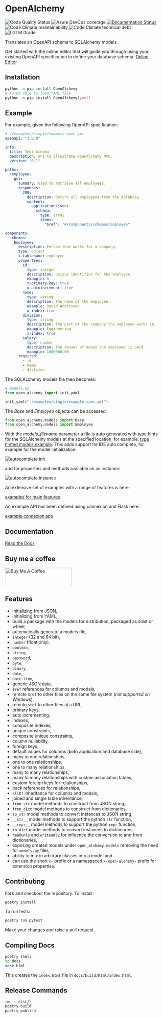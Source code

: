 # OpenAlchemy

![Code Quality Status](https://github.com/jdkandersson/OpenAlchemy/workflows/Code%20quality%20checks/badge.svg)
![Azure DevOps coverage](https://img.shields.io/azure-devops/coverage/anderssonpublic/anderssonpublic/1)
[![Documentation Status](https://readthedocs.org/projects/openapi-sqlalchemy/badge/?version=latest)](https://openapi-sqlalchemy.readthedocs.io/en/latest/?badge=latest)
![Code Climate maintainability](https://img.shields.io/codeclimate/maintainability/jdkandersson/OpenAlchemy)
![Code Climate technical debt](https://img.shields.io/codeclimate/tech-debt/jdkandersson/OpenAlchemy)
![LGTM Grade](https://img.shields.io/lgtm/grade/python/github/jdkandersson/OpenAlchemy)

Translates an OpenAPI schema to SQLAlchemy models.

Get started with the online editor that will guide you through using your
existing OpenAPI specification to define your database schema:
[Online Editor](https://editor.openalchemy.io)

## Installation

```bash
python -m pip install OpenAlchemy
# To be able to load YAML file
python -m pip install OpenAlchemy[yaml]
```

## Example

For example, given the following OpenAPI specification:

```yaml
# ./examples/simple/example-spec.yml
openapi: "3.0.0"

info:
  title: Test Schema
  description: API to illustrate OpenAlchemy MVP.
  version: "0.1"

paths:
  /employee:
    get:
      summary: Used to retrieve all employees.
      responses:
        200:
          description: Return all employees from the database.
          content:
            application/json:
              schema:
                type: array
                items:
                  "$ref": "#/components/schemas/Employee"

components:
  schemas:
    Employee:
      description: Person that works for a company.
      type: object
      x-tablename: employee
      properties:
        id:
          type: integer
          description: Unique identifier for the employee.
          example: 0
          x-primary-key: true
          x-autoincrement: true
        name:
          type: string
          description: The name of the employee.
          example: David Andersson
          x-index: true
        division:
          type: string
          description: The part of the company the employee works in.
          example: Engineering
          x-index: true
        salary:
          type: number
          description: The amount of money the employee is paid.
          example: 1000000.00
      required:
        - id
        - name
        - division
```

The SQLALchemy models file then becomes:

```python
# models.py
from open_alchemy import init_yaml

init_yaml("./examples/simple/example-spec.yml")
```

The _Base_ and _Employee_ objects can be accessed:

```python
from open_alchemy.models import Base
from open_alchemy.models import Employee
```

With the _models_filename_ parameter a file is auto generated with type hints
for the SQLAlchemy models at the specified location, for example:
[type hinted models example](examples/simple/models_auto.py). This adds support
for IDE auto complete, for example for the model initialization:

![autocomplete init](examples/simple/models_autocomplete_init.png)

and for properties and methods available on an instance:

![autocomplete instance](examples/simple/models_autocomplete_instance.png)

An extensive set of examples with a range of features is here:

[examples for main features](examples)

An example API has been defined using connexion and Flask here:

[example connexion app](examples/app)

## Documentation

[Read the Docs](https://openapi-sqlalchemy.readthedocs.io/en/latest/)

## Buy me a coffee

<a href="https://www.buymeacoffee.com/jdkandersson" target="_blank">
  <img src="https://cdn.buymeacoffee.com/buttons/v2/default-yellow.png" alt="Buy Me A Coffee" style="height: 60px !important;width: 217px !important;" >
</a>

## Features

- initializing from JSON,
- initializing from YAML,
- build a package with the models for distribution, packaged as sdist or wheel,
- automatically generate a models file,
- `integer` (32 and 64 bit),
- `number` (float only),
- `boolean`,
- `string`,
- `password`,
- `byte`,
- `binary`,
- `date`,
- `date-time`,
- generic JSON data,
- `$ref` references for columns and models,
- remote `$ref` to other files on the same file system
  (_not supported on Windows_),
- remote `$ref` to other files at a URL,
- primary keys,
- auto incrementing,
- indexes,
- composite indexes,
- unique constraints,
- composite unique constraints,
- column nullability,
- foreign keys,
- default values for columns (both application and database side),
- many to one relationships,
- one to one relationships,
- one to many relationships,
- many to many relationships,
- many to many relationships with custom association tables,
- custom foreign keys for relationships,
- back references for relationships,
- `allOf` inheritance for columns and models,
- joined and single table inheritance,
- `from_str` model methods to construct from JSON string,
- `from_dict` model methods to construct from dictionaries,
- `to_str` model methods to convert instances to JSON string,
- `__str__` model methods to support the python `str` function,
- `__repr__` model methods to support the python `repr` function,
- `to_dict` model methods to convert instances to dictionaries,
- `readOnly` and `writeOnly` for influence the conversion to and from
  dictionaries,
- exposing created models under `open_alchemy.models` removing the need for
  `models.py` files,
- ability to mix in arbitrary classes into a model and
- can use the short `x-` prefix or a namespaced `x-open-alchemy-` prefix for
  extension properties.

## Contributing

Fork and checkout the repository. To install:

```bash
poetry install
```

To run tests:

```bash
poetry run pytest
```

Make your changes and raise a pull request.

## Compiling Docs

```bash
poetry shell
cd docs
make html
```

This creates the `index.html` file in `docs/build/html/index.html`.

## Release Commands

```bash
rm -r dist/*
poetry build
poetry publish
```
